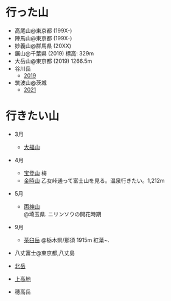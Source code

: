 
# 行った山
* 高尾山@東京都 (199X-)
* 陣馬山@東京都 (199X-)
* 妙義山@群馬県 (20XX)
* 鋸山@千葉県 (2019)
  標高: 329m
* 大岳山@東京都 (2019)
  1266.5m
* 谷川岳
  * [2019](https://yamap.com/activities/4920272)
* 筑波山@茨城
  * [2021](https://yamap.com/activities/10297003)

# 行きたい山

* 3月
  * [大福山](https://maruchiba.jp/sys/data/index/page/id/3421)
* 4月
  * [宝登山](http://hodosan-ropeway.co.jp/tourism/)
    梅
  * [金時山](http://www.japanesealps.net/others/kintokiyama/)
    乙女峠通って富士山を見る。温泉行きたい。1,212m
* 5月
  * [両神山](http://www.japanesealps.net/others/ryougami/index.html)  
    @埼玉県. ニリンソウの開花時期

* 9月
  * [茶臼岳](https://www.tochigiji.or.jp/spot/2867/) @栃木県/那須
  1915m 紅葉~.
* 八丈富士@東京都,八丈島
* [北岳](https://www.city.minami-alps.yamanashi.jp/docs/kitadake.html)
* [上高地](https://www.kamikochi.or.jp/)
* 穂高岳